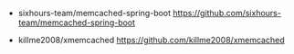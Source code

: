 
* sixhours-team/memcached-spring-boot
https://github.com/sixhours-team/memcached-spring-boot

* killme2008/xmemcached
https://github.com/killme2008/xmemcached
